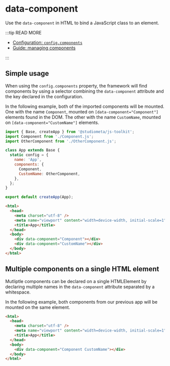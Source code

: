 # data-component

Use the `data-component` in HTML to bind a JavaScript class to an element.

:::tip READ MORE

- [Configuration: `config.components`](/api/configuration.html#config-components)
- [Guide: managing components](/guide/introduction/managing-components.html)

:::

## Simple usage

When using the `config.components` property, the framework will find components by using a selector combining the `data-component` attribute and the key declared in the configuration.

In the following example, both of the imported components will be mounted. One with the name `Component`, mounted on `[data-component="Component"]` elements found in the DOM. The other with the name `CustomName`, mounted on `[data-component="CustomName"]` elements.

```js
import { Base, createApp } from '@studiometa/js-toolkit';
import Component from './Component.js';
import OtherComponent from './OtherComponent.js';

class App extends Base {
  static config = {
    name: 'App',
    components: {
      Component,
      CustomName: OtherComponent,
    },
  };
}

export default createApp(App);
```

```html
<html>
  <head>
    <meta charset="utf-8" />
    <meta name="viewport" content="width=device-width, initial-scale=1" />
    <title>App</title>
  </head>
  <body>
    <div data-component="Component"></div>
    <div data-component="CustomName"></div>
  </body>
</html>
```

## Multiple components on a single HTML element

Mutliptle components can be declared on a single HTMLElement by declaring multiple names in the `data-component` attribute separated by a whitespace.

In the following example, both components from our previous app will be mounted on the same element.

```html
<html>
  <head>
    <meta charset="utf-8" />
    <meta name="viewport" content="width=device-width, initial-scale=1" />
    <title>App</title>
  </head>
  <body>
    <div data-component="Component CustomName"></div>
  </body>
</html>
```
